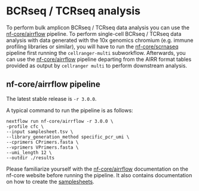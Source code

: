 # BCRseq / TCRseq analysis

To perform bulk amplicon BCRseq / TCRseq data analysis you can use the [nf-core/airrflow](https://nf-co.re/airrflow) pipeline.
To perform single-cell BCRseq / TCRseq data analysis with data generated with the 10x genomics chromium (e.g. immune profiling libraries or similar), you will have to run the [nf-core/scrnaseq](https://nf-co.re/scrnaseq) pipeline first running the `cellranger-multi` subworkflow. Afterwards, you can use the [nf-core/airrflow](nf-co.re/airrflow) pipeline departing from the AIRR format tables provided as output by `cellranger multi` to perform downstream analysis.

## nf-core/airrflow pipeline

The latest stable release is `-r 3.0.0`.

A typical command to run the pipeline is as follows:

```
nextflow run nf-core/airrflow -r 3.0.0 \
-profile cfc \
--input samplesheet.tsv \
--library_generation_method specific_pcr_umi \
--cprimers CPrimers.fasta \
--vprimers VPrimers.fasta \
--umi_length 12 \
--outdir ./results
```

Please familiarize yourself with the [nf-core/airrflow](https://nf-co.re/airrflow) documentation on the nf-core website before running the pipeline. It also contains documentation on how to create the [samplesheets](https://nf-co.re/airrflow/2.4.0/usage#fastq-input-samplesheet).
